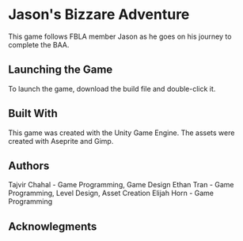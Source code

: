 # Jason's Bizzare Adventure
This game follows FBLA member Jason as he goes on his journey to complete the BAA.

## Launching the Game
To launch the game, download the build file and double-click it.

## Built With
This game was created with the Unity Game Engine. The assets were created with Aseprite and Gimp.

## Authors
Tajvir Chahal - Game Programming, Game Design
Ethan Tran - Game Programming, Level Design, Asset Creation
Elijah Horn - Game Programming

## Acknowlegments 
